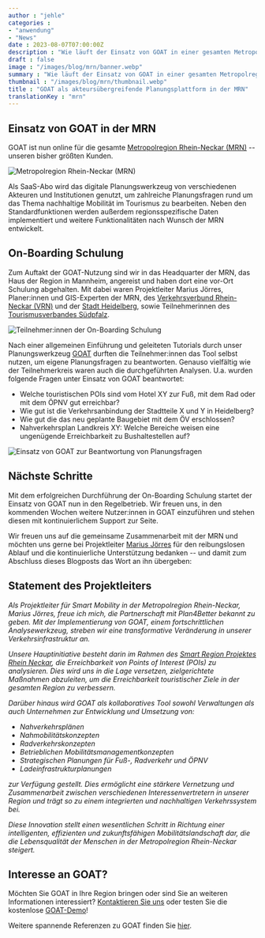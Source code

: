 ```yaml
---
author : "jehle"
categories : 
- "anwendung"
- "News"
date : 2023-08-07T07:00:00Z
description : "Wie läuft der Einsatz von GOAT in einer gesamten Metropolregion ab? Von wem wird das Tool genutzt? Und welchen Mehrwert sieht Projekteiter Marius Jörres? Diese und viele weitere Fragen beantworten wir im Blogpost."
draft : false
image : "/images/blog/mrn/banner.webp"
summary : "Wie läuft der Einsatz von GOAT in einer gesamten Metropolregion ab? Von wem wird das Tool genutzt? Und welchen Mehrwert sieht Projekteiter Marius Jörres? Diese und viele weitere Fragen beantworten wir im Blogpost."
thumbnail : "/images/blog/mrn/thumbnail.webp"
title : "GOAT als akteursübergreifende Planungsplattform in der MRN"
translationKey : "mrn"
---
```


## Einsatz von GOAT in der MRN 

GOAT ist nun online für die gesamte [Metropolregion Rhein-Neckar (MRN)](https://www.m-r-n.com/ "Mehr zur MRN") -- unseren bisher größten Kunden. 

![Metropolregion Rhein-Neckar (MRN)](/images/blog/mrn/rhein-neckar.webp "Metropolregion Rhein-Neckar (MRN)")

Als SaaS-Abo wird das digitale Planungswerkzeug von verschiedenen Akteuren und Institutionen genutzt, um zahlreiche Planungsfragen rund um das Thema nachhaltige Mobilität im Tourismus zu bearbeiten. Neben den Standardfunktionen werden außerdem regionsspezifische Daten implementiert und weitere Funktionalitäten nach Wunsch der MRN entwickelt. 


## On-Boarding Schulung

Zum Auftakt der GOAT-Nutzung sind wir in das Headquarter der MRN, das Haus der Region in Mannheim, angereist und haben dort eine vor-Ort Schulung abgehalten. Mit dabei waren Projektleiter Marius Jörres, Planer:innen und GIS-Experten der MRN, des [Verkehrsverbund Rhein-Neckar (VRN)](https://www.vrn.de/ "Zur Webseite des VRN") und der [Stadt Heidelberg](https://www.heidelberg.de/ "Zur Webseite der Stadt Heidelberg"), sowie Teilnehmerinnen des [Tourismusverbandes Südpfalz](https://www.suedpfalz-tourismus.de/de "Zur Webseite des Tourismusverbandes Südpfalz").

![Teilnehmer:innen der On-Boarding Schulung](/images/blog/mrn/IMG_3119.webp "Teilnehmer:innen der On-Boarding Schulung")

Nach einer allgemeinen Einführung und geleiteten Tutorials durch unser Planungswerkzeug [GOAT](/goat/ "Was ist GOAT?") durften die Teilnehmer:innen das Tool selbst nutzen, um eigene Planungsfragen zu beantworten. Genauso vielfältig wie der Teilnehmerkreis waren auch die durchgeführten Analysen. U.a. wurden folgende Fragen unter Einsatz von GOAT beantwortet:

- Welche touristischen POIs sind vom Hotel XY zur Fuß, mit dem Rad oder mit dem ÖPNV gut erreichbar?
- Wie gut ist die Verkehrsanbindung der Stadtteile X und Y in Heidelberg?
- Wie gut die das neu geplante Baugebiet mit dem ÖV erschlossen?
- Nahverkehrsplan Landkreis XY: Welche Bereiche weisen eine ungenügende Erreichbarkeit zu Bushaltestellen auf?

![Einsatz von GOAT zur Beantwortung von Planungsfragen](/images/blog/mrn/planungsfragen.webp "Einsatz von GOAT zur Beantwortung von Planungsfragen")

## Nächste Schritte

Mit dem erfolgreichen Durchführung der On-Boarding Schulung startet der Einsatz von GOAT nun in den Regelbetrieb. Wir freuen uns, in den kommenden Wochen weitere Nutzer:innen in GOAT einzuführen und stehen diesen mit kontinuierlichem Support zur Seite. 

Wir freuen uns auf die gemeinsame Zusammenarbeit mit der MRN und möchten uns gerne bei Projektleiter [Marius Jörres](https://www.linkedin.com/in/marius-j%C3%B6rres-81074a206/?originalSubdomain=de "Marius Jörres auf LinkedIn") für den reibungslosen Ablauf und die kontinuierliche Unterstützung bedanken -- und damit zum Abschluss dieses Blogposts das Wort an ihn übergeben:

## Statement des Projektleiters 

<i>Als Projektleiter für Smart Mobility in der Metropolregion Rhein-Neckar, Marius Jörres, freue ich mich, die Partnerschaft mit Plan4Better bekannt zu geben. Mit der Implementierung von GOAT, einem fortschrittlichen Analysewerkzeug, streben wir eine transformative Veränderung in unserer Verkehrsinfrastruktur an. 

Unsere Hauptinitiative besteht darin im Rahmen des [Smart Region Projektes Rhein Neckar](https://www.m-r-n.com/was-wir-tun/themen-und-projekte/projekte/smart-region "Smart Region Rhein-Neckar"), die Erreichbarkeit von Points of Interest (POIs) zu analysieren. Dies wird uns in die Lage versetzen, zielgerichtete Maßnahmen abzuleiten, um die Erreichbarkeit touristischer Ziele in der gesamten Region zu verbessern.  

Darüber hinaus wird GOAT als kollaboratives Tool sowohl Verwaltungen als auch Unternehmen zur Entwicklung und Umsetzung von: 

- Nahverkehrsplänen 
- Nahmobilitätskonzepten 
- Radverkehrskonzepten 
- Betrieblichen Mobilitätsmanagementkonzepten 
- Strategischen Planungen für Fuß-, Radverkehr und ÖPNV 
- Ladeinfrastrukturplanungen 

zur Verfügung gestellt. Dies ermöglicht eine stärkere Vernetzung und Zusammenarbeit zwischen verschiedenen Interessenvertretern in unserer Region und trägt so zu einem integrierten und nachhaltigen Verkehrssystem bei. 

Diese Innovation stellt einen wesentlichen Schritt in Richtung einer intelligenten, effizienten und zukunftsfähigen Mobilitätslandschaft dar, die die Lebensqualität der Menschen in der Metropolregion Rhein-Neckar steigert. </i>

## Interesse an GOAT?

Möchten Sie GOAT in Ihre Region bringen oder sind Sie an weiteren Informationen interessiert? [Kontaktieren Sie uns](/contact/ "Zum Kontaktformular") oder testen Sie die kostenlose [GOAT-Demo](/request-demo/ "Zur Demo-Anmeldung")!

Weitere spannende Referenzen zu GOAT finden Sie [hier](/references/ "Zu den Referenzen").


